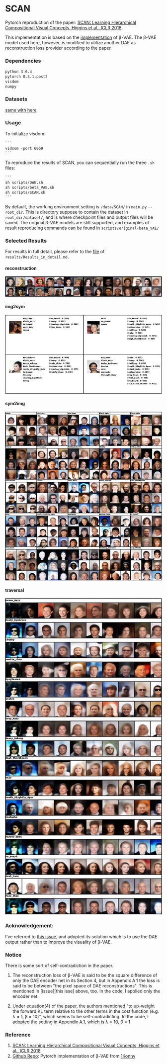 # SCAN
Pytorch reproduction of the paper:
[SCAN: Learning Hierarchical Compositional Visual Concepts, Higgins et al., ICLR 2018]

This implementation is based on the [implementation][Github Repo] of β-VAE.
The β-VAE model used here, however, is modified to utilize another DAE as reconstruction loss provider according to the paper.

### Dependencies
```
python 3.6.4
pytorch 0.3.1.post2
visdom
numpy
```

### Datasets
[same with here]

### Usage
To initialize visdom:

    ```
    vidsom -port 6059
    ```

To reproduce the results of SCAN, you can sequentially run the three `.sh` files:

    ```
    sh scripts/DAE.sh
    sh scripts/beta_VAE.sh
    sh scripts/SCAN.sh
    ```

By default, the working environment setting is `/data/SCAN/` in `main.py` `--root_dir`.
This is directory suppose to contain the dataset in `root_dir/dataset/`, and is where checkpoint files and output files will be saved.
The original β-VAE models are still supported, and examples of result reproducing commands can be found in `scripts/original-beta_VAE/`


### Selected Results

For results in full detail, please refer to the [file](results/Results_in_detail.md) of `results/Results_in_detail.md`.

#### reconstruction

![reconstruction](results/SCAN/reconstruction.jpg)

#### img2sym

![img2sym](results/SCAN/img2sym.jpeg)

#### sym2img

![sym2img](results/SCAN/selected_sym2img.jpeg)

#### traversal

![traversal](results/SCAN/selected_traversal.jpeg)

### Acknowledgement:

I've referred to [this issue](https://github.com/miyosuda/scan/issues/1), and adopted its solution which is to use the DAE output rather than to improve the visuality of β-VAE.

### Notice

There is some sort of self-contradiction in the paper.

1. The reconstruction loss of β-VAE is said to be the square difference of only the DAE encoder net in its Section 4, but in Appendix A.1 the loss is said to be between "the pixel space of DAE reconstructions".
This is mentioned in [issue][this isse] above, too.
In the code, I applied only the encoder net.

2. Under equation(4) of the paper, the authors mentioned "to up-weight the forward KL term relative to the other terms in the cost function (e.g. λ = 1, β = 10)", which seems to be self-contradicting.
In the code, I adopted the setting in Appendix A.1, which is λ = 10, β = 1


### Reference
1. [SCAN: Learning Hierarchical Compositional Visual Concepts, Higgins et al., ICLR 2018]
2. [Github Repo]: Pytorch implementation of β-VAE from [1Konny](https://github.com/1Konny)

[SCAN: Learning Hierarchical Compositional Visual Concepts, Higgins et al., ICLR 2018]: https://arxiv.org/abs/1707.03389
[Github Repo]: https://github.com/1Konny/Beta-VAE 
[same with here]: https://github.com/1Konny/FactorVAE 
